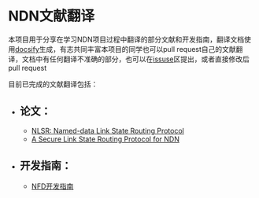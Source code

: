 # NDN文献翻译

本项目用于分享在学习NDN项目过程中翻译的部分文献和开发指南，翻译文档使用[docsify](https://docsify.js.org/#/)生成，有志共同丰富本项目的同学也可以pull request自己的文献翻译，文档中有任何翻译不准确的部分，也可以在[issuse](https://github.com/SunnyQjm/ndn-paper-translation/issues)区提出，或者直接修改后pull request

目前已完成的文献翻译包括：

- ## 论文：

  - [NLSR: Named-data Link State Routing Protocol](nlsr_named_data_link_state_routing_protocol_2013.md)
  - [A Secure Link State Routing Protocol for NDN](nlsr_a_secure_link_state_routing_protocol_for_ndn_2018.md)

- ## 开发指南：

  - [NFD开发指南](nfd-developer-guide/chapter1.md)

